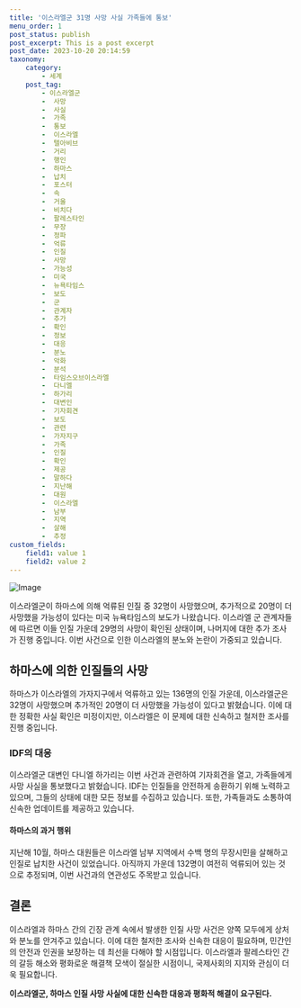 ```yaml
---
title: '이스라엘군 31명 사망 사실 가족들에 통보'
menu_order: 1
post_status: publish
post_excerpt: This is a post excerpt
post_date: 2023-10-20 20:14:59
taxonomy:
    category:
        - 세계
    post_tag:
        - 이스라엘군
        -  사망
        -  사실
        -  가족
        -  통보
        -  이스라엘
        -  텔아비브
        -  거리
        -  행인
        -  하마스
        -  납치
        -  포스터
        -  속
        -  거울
        -  비치다
        -  팔레스타인
        -  무장
        -  정파
        -  억류
        -  인질
        -  사망
        -  가능성
        -  미국
        -  뉴욕타임스
        -  보도
        -  군
        -  관계자
        -  추가
        -  확인
        -  정보
        -  대응
        -  분노
        -  악화
        -  분석
        -  타임스오브이스라엘
        -  다니엘
        -  하가리
        -  대변인
        -  기자회견
        -  보도
        -  관련
        -  가자지구
        -  가족
        -  인질
        -  확인
        -  제공
        -  말하다
        -  지난해
        -  대원
        -  이스라엘
        -  남부
        -  지역
        -  살해
        -  추정
custom_fields:
    field1: value 1
    field2: value 2
---
```


![Image](https://imgnews.pstatic.net/image/310/2024/02/07/0000114169_001_20240207063501288.jpg?type=w647)


이스라엘군이 하마스에 의해 억류된 인질 중 32명이 사망했으며, 추가적으로 20명이 더 사망했을 가능성이 있다는 미국 뉴욕타임스의 보도가 나왔습니다. 이스라엘 군 관계자들에 따르면 이들 인질 가운데 29명의 사망이 확인된 상태이며, 나머지에 대한 추가 조사가 진행 중입니다. 이번 사건으로 인한 이스라엘의 분노와 논란이 가중되고 있습니다.

## 하마스에 의한 인질들의 사망
하마스가 이스라엘의 가자지구에서 억류하고 있는 136명의 인질 가운데, 이스라엘군은 32명이 사망했으며 추가적인 20명이 더 사망했을 가능성이 있다고 밝혔습니다. 이에 대한 정확한 사실 확인은 미정이지만, 이스라엘은 이 문제에 대한 신속하고 철저한 조사를 진행 중입니다.

### IDF의 대응
이스라엘군 대변인 다니엘 하가리는 이번 사건과 관련하여 기자회견을 열고, 가족들에게 사망 사실을 통보했다고 밝혔습니다. IDF는 인질들을 안전하게 송환하기 위해 노력하고 있으며, 그들의 상태에 대한 모든 정보를 수집하고 있습니다. 또한, 가족들과도 소통하여 신속한 업데이트를 제공하고 있습니다.

#### 하마스의 과거 행위
지난해 10월, 하마스 대원들은 이스라엘 남부 지역에서 수백 명의 무장시민을 살해하고 인질로 납치한 사건이 있었습니다. 아직까지 가운데 132명이 여전히 억류되어 있는 것으로 추정되며, 이번 사건과의 연관성도 주목받고 있습니다.

## 결론
이스라엘과 하마스 간의 긴장 관계 속에서 발생한 인질 사망 사건은 양쪽 모두에게 상처와 분노를 안겨주고 있습니다. 이에 대한 철저한 조사와 신속한 대응이 필요하며, 민간인의 안전과 인권을 보장하는 데 최선을 다해야 할 시점입니다. 이스라엘과 팔레스타인 간의 갈등 해소와 평화로운 해결책 모색이 절실한 시점이니, 국제사회의 지지와 관심이 더욱 필요합니다.

**이스라엘군, 하마스 인질 사망 사실에 대한 신속한 대응과 평화적 해결이 요구된다.**
